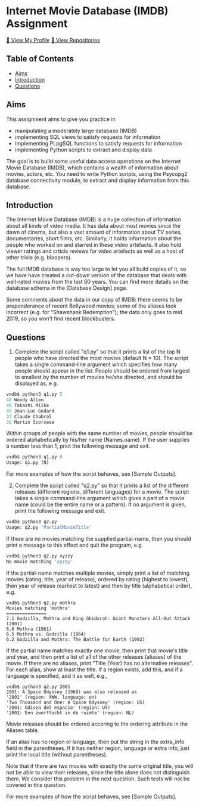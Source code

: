 # Internet Movie Database (IMDB) Assignment
[🍦 View My Profile](https://github.com/chris-minsik-son)
[🍰 View Repositories](https://github.com/chris-minsik-son?tab=repositories)

## Table of Contents
  - [Aims](#aims)
  - [Introduction](#introduction)
  - [Questions](#questions)

## Aims

This assignment aims to give you practice in

* manipulating a moderately large database (IMDB)
* implementing SQL views to satisfy requests for information
* implementing PLpgSQL functions to satisfy requests for information
* implementing Python scripts to extract and display data

The goal is to build some useful data access operations on the Internet Movie Database (IMDB), which contains a wealth of information about movies, actors, etc. You need to write Python scripts, using the Psycopg2 database connectivity module, to extract and display information from this database.

## Introduction

The Internet Movie Database (IMDB) is a huge collection of information about all kinds of video media. It has data about most movies since the dawn of cinema, but also a vast amount of information about TV series, documentaries, short films, etc. Similarly, it holds information about the people who worked on and starred in these video artefacts. It also hold viewer ratings and crticis reviews for video artefacts as well as a host of other trivia (e.g. bloopers).

The full IMDB database is way too large to let you all build copies of it, so we have have created a cut-down version of the database that deals with well-rated movies from the last 60 years. You can find more details on the database schema in the [Database Design] page.

Some comments about the data in our copy of IMDB: there seems to be preponderance of recent Bollywood movies; some of the aliases look incorrect (e.g. for "Shawshank Redemption"); the data only goes to mid 2019, so you won't find recent blockbusters.

## Questions
1. Complete the script called "q1.py" so that it prints a list of the top N people who have directed the most movies (default N = 10). The script takes a single command-line argument which specifies how many people should appear in the list. People should be ordered from largest to smallest by the number of movies he/she directed, and should be displayed as, e.g.

```python
vxdb$ python3 q1.py 5
48 Woody Allen
40 Takashi Miike
39 Jean-Luc Godard
37 Claude Chabrol
36 Martin Scorsese

```

Within groups of people with the same number of movies, people should be ordered alphabetically by his/her name (Names.name). If the user supplies a number less than 1, print the following message and exit.

```python
vxdb$ python3 q1.py 0
Usage: q1.py [N]
```

For more examples of how the script behaves, see [Sample Outputs].

2. Complete the script called "q2.py" so that it prints a list of the different releases (different regions, different languages) for a movie. The script takes a single command-line argument which gives a part of a movie name (could be the entire name or a pattern). If no argument is given, print the following message and exit.

```python
vxdb$ python3 q2.py
Usage: q2.py 'PartialMovieTitle'
```

If there are no movies matching the supplied partial-name, then you should print a message to this effect and quit the program, e.g.

```python
vxdb$ python3 q2.py xyzzy
No movie matching 'xyzzy'
```

If the partial-name matches multiple movies, simply print a list of matching movies (rating, title, year of release), ordered by rating (highest to lowest), then year of release (earliest to latest) and then by title (alphabetical order), e.g.

```
vxdb$ python3 q2.py mothra
Movies matching 'mothra'
===============
7.1 Godzilla, Mothra and King Ghidorah: Giant Monsters All-Out Attack (2001)
6.6 Mothra (1961)
6.5 Mothra vs. Godzilla (1964)
6.2 Godzilla and Mothra: The Battle for Earth (1992)
```

If the partial name matches exactly one movie, then print that movie's title and year, and then print a list of all of the other releases (aliases) of the movie. If there are no aliases, print "Title (Year) has no alternative releases". For each alias, show at least the title. If a region exists, add this, and if a language is specified, add it as well, e.g.,

```
vxdb$ python3 q2.py 2001
2001: A Space Odyssey (1968) was also released as
'2001' (region: XWW, language: en)
'Two Thousand and One: A Space Odyssey' (region: US)
'2001: Odisea del espacio' (region: UY)
'2001: Een zwerftocht in de ruimte' (region: NL)
```

Movie releases should be ordered accoring to the ordering attribute in the Aliases table.

If an alias has no region or language, then put the string in the extra_info field in the parentheses. If it has neither region, language or extra info, just print the local title (without parentheses).

Note that if there are two movies with exactly the same original title, you will not be able to view their releases, since the title alone does not distinguish them. We consider this problem in the next question. Such tests will not be covered in this question.

For more examples of how the script behaves, see [Sample Outputs].